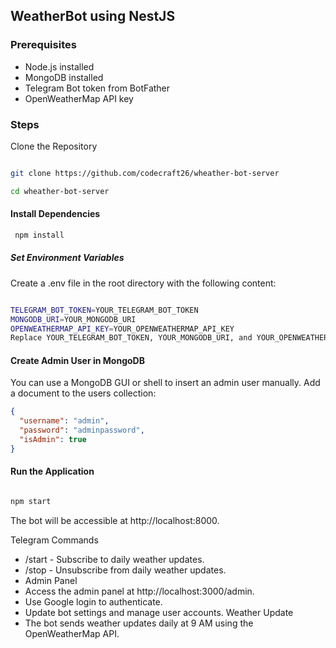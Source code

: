 ## WeatherBot using NestJS
### Prerequisites
- Node.js installed
- MongoDB installed
- Telegram Bot token from BotFather
- OpenWeatherMap API key
### Steps
Clone the Repository
```bash

git clone https://github.com/codecraft26/wheather-bot-server
```
```bash
cd wheather-bot-server
```
#### Install Dependencies

```bash
 npm install
```

##### Set Environment Variables
Create a .env file in the root directory with the following content:

```bash

TELEGRAM_BOT_TOKEN=YOUR_TELEGRAM_BOT_TOKEN
MONGODB_URI=YOUR_MONGODB_URI
OPENWEATHERMAP_API_KEY=YOUR_OPENWEATHERMAP_API_KEY
Replace YOUR_TELEGRAM_BOT_TOKEN, YOUR_MONGODB_URI, and YOUR_OPENWEATHERMAP_API_KEY with your actual values.
```
#### Create Admin User in MongoDB
You can use a MongoDB GUI or shell to insert an admin user manually. Add a document to the users collection:

```json
{
  "username": "admin",
  "password": "adminpassword",
  "isAdmin": true
}

```
#### Run the Application
```bash

npm start
```
The bot will be accessible at http://localhost:8000.

Telegram Commands
- /start - Subscribe to daily weather updates.
- /stop - Unsubscribe from daily weather updates.
- Admin Panel
- Access the admin panel at http://localhost:3000/admin.
- Use Google login to authenticate.
- Update bot settings and manage user accounts.
Weather Update
- The bot sends weather updates daily at 9 AM using the OpenWeatherMap API.
